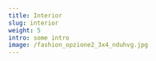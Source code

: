 ```yaml
---
title: Interior
slug: interior
weight: 5
intro: some intro
image: /fashion_opzione2_3x4_nduhvg.jpg
---
```

